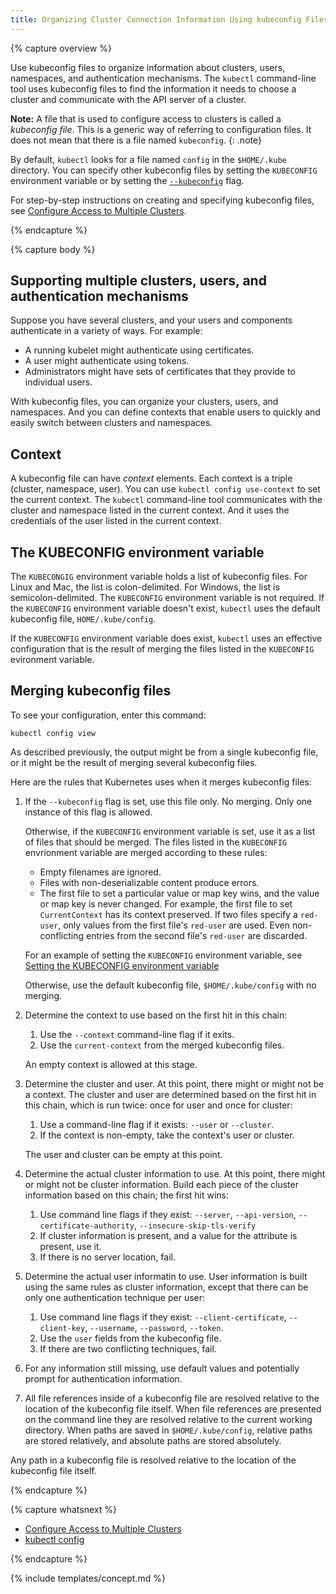```yaml
---
title: Organizing Cluster Connection Information Using kubeconfig Files
---
```


{% capture overview %}

Use kubeconfig files to organize information about clusters, users, namespaces, and
authentication mechanisms. The `kubectl` command-line tool uses kubeconfig files to
find the information it needs to choose a cluster and communicate with the API server
of a cluster.

**Note:** A file that is used to configure access to clusters is called
a *kubeconfig file*. This is a generic way of referring to configuration files.
It does not mean that there is a file named `kubeconfig`.
{: .note}

By default, `kubectl` looks for a file named `config` in the `$HOME/.kube` directory.
You can specify other kubeconfig files by setting the `KUBECONFIG` environment
variable or by setting the 
[`--kubeconfig`](/docs/user-guide/kubectl/{{page.version}}/#config) flag.

For step-by-step instructions on creating and specifying kubeconfig files, see
[Configure Access to Multiple Clusters](/docs/tasks/access-application-cluster/configure-access-multiple-clusters.md).

{% endcapture %}


{% capture body %}

## Supporting multiple clusters, users, and authentication mechanisms

Suppose you have several clusters, and your users and components authenticate
in a variety of ways. For example:

- A running kubelet might authenticate using certificates.
- A user might authenticate using tokens.
- Administrators might have sets of certificates that they provide to individual users.

With kubeconfig files, you can organize your clusters, users, and namespaces.
And you can define contexts that enable users to quickly and easily switch between
clusters and namespaces.

## Context

A kubeconfig file can have *context* elements. Each context is a triple
(cluster, namespace, user). You can use `kubectl config use-context` to set
the current context. The `kubectl` command-line tool communicates with the
cluster and namespace listed in the current context. And it uses the
credentials of the user listed in the current context.

## The KUBECONFIG environment variable

The `KUBECONGIG` environment variable holds a list of kubeconfig files.
For Linux and Mac, the list is colon-delimited. For Windows, the list
is semicolon-delimited. The `KUBECONFIG` environment variable is not
required. If the `KUBECONFIG` environment variable doesn't exist,
`kubectl` uses the default kubeconfig file, `HOME/.kube/config`.

If the `KUBECONFIG` environment variable does exist, `kubectl` uses
an effective configuration that is the result of merging the files
listed in the `KUBECONFIG` evironment variable.

## Merging kubeconfig files

To see your configuration, enter this command:

```shell
kubectl config view
```

As described previously, the output might be from a single kubeconfig file,
or it might be the result of merging several kubeconfig files.

Here are the rules that Kubernetes uses when it merges kubeconfig files:

1. If the `--kubeconfig` flag is set, use this file only. No merging. Only one instance of this flag is allowed.

   Otherwise, if the `KUBECONFIG` environment variable is set, use it as a
   list of files that should be merged.
   The files listed in the `KUBECONFIG` envrionment variable are merged
   according to these rules:

   * Empty filenames are ignored.
   * Files with non-deserializable content produce errors.
   * The first file to set a particular value or map key wins, and the value or map key is never changed.
     For example, the first file to set `CurrentContext` has its context preserved. 
     If two files specify a `red-user`, only values from the first file's `red-user` are used.
     Even non-conflicting entries from the second file's `red-user` are discarded.

   For an example of setting the `KUBECONFIG` environment variable, see
   [Setting the KUBECONFIG environment variable](/docs/tasks/access-application-cluster/configure-access-multiple-clusters/#set-the-kubeconfig-environment-variable)

   Otherwise, use the default kubeconfig file, `$HOME/.kube/config` with no merging.

1. Determine the context to use based on the first hit in this chain:

    1. Use the `--context` command-line flag if it exits.
    1. Use the `current-context` from the merged kubeconfig files.

   An empty context is allowed at this stage.

1. Determine the cluster and user. At this point, there might or might not be a context.
   The cluster and user are determined based on the first hit in this chain,
   which is run twice: once for user and once for cluster:

   1. Use a command-line flag if it exists: `--user` or `--cluster`.
   1. If the context is non-empty, take the context's user or cluster.

   The user and cluster can be empty at this point.

1. Determine the actual cluster information to use. At this point, there might or
   might not be cluster information. 
   Build each piece of the cluster information based on this chain; the first hit wins:

   1. Use command line flags if they exist: `--server`, `--api-version`, `--certificate-authority`, `--insecure-skip-tls-verify`
   1. If cluster information is present, and a value for the attribute is present, use it.
   1. If there is no server location, fail.

1. Determine the actual user informatin to use. User information is built using the same
   rules as cluster information, except that there can be only one authentication
   technique per user:

   1. Use command line flags if they exist: `--client-certificate`, `--client-key`, `--username`, `--password`, `--token`.
   1. Use the `user` fields from the kubeconfig file.
   1. If there are two conflicting techniques, fail.

1. For any information still missing, use default values and potentially
   prompt for authentication information.

1. All file references inside of a kubeconfig file are resolved relative to the location
   of the kubeconfig file itself. When file references are presented on the command line
   they are resolved relative to the current working directory. When paths are saved in
   `$HOME/.kube/config`, relative paths are stored relatively, and absolute paths
   are stored absolutely.

Any path in a kubeconfig file is resolved relative to the location of the kubeconfig file itself.

{% endcapture %}


{% capture whatsnext %}

* [Configure Access to Multiple Clusters](/docs/tasks/access-application-cluster/configure-access-multiple-clusters.md)
* [kubectl config](/docs/user-guide/kubectl/{{page.version}}/#config)

{% endcapture %}

{% include templates/concept.md %}

